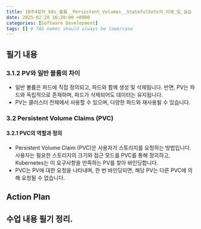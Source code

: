 ```yaml
---
title: 10주4일차_k8s_볼륨__Persistent_Volumes__StatefulSets의_이해_및_실습
date: 2025-02-28 16:20:00 +0900
categories: [Software Development]
tags: [] # TAG names should always be lowercase
---
```


## 필기 내용
### **3.1.2 PV와 일반 볼륨의 차이**

- 일반 볼륨은 파드에 직접 정의되고, 파드와 함께 생성 및 삭제됩니다. 반면, PV는 파드와 독립적으로 존재하며, 파드가 삭제되어도 데이터는 유지됩니다.
- PV는 클러스터 전체에서 사용할 수 있으며, 다양한 파드와 재사용될 수 있습니다.

### 3.2 Persistent Volume Claims (PVC)

#### **3.2.1 PVC의 역할과 정의**

- Persistent Volume Claim (PVC)은 사용자가 스토리지를 요청하는 방법입니다. 사용자는 필요한 스토리지의 크기와 접근 모드를 PVC를 통해 정의하고, Kubernetes는 이 요구사항을 만족하는 PV를 찾아 바인딩합니다.
- PVC는 PV에 대한 요청을 나타내며, 한 번 바인딩되면, 해당 PV는 다른 PVC에 의해 요청될 수 없습니다.
## Action Plan

## 수업 내용 필기 정리.


